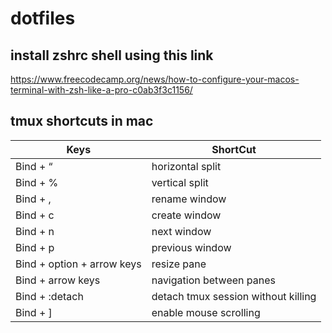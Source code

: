 # dotfiles

## install zshrc shell using this link 
https://www.freecodecamp.org/news/how-to-configure-your-macos-terminal-with-zsh-like-a-pro-c0ab3f3c1156/


##  tmux shortcuts in mac 

| Keys | ShortCut |
| ----- | ---- |
| Bind + “ | horizontal split |
|Bind + %                  | vertical split           |
|Bind + ,                  | rename window            |
|Bind + c                  | create window            |
|Bind + n                  | next window              |
|Bind + p                  | previous window          |
|Bind + option + arrow keys| resize pane              |
|Bind + arrow keys         | navigation between panes |
|Bind + :detach         | detach tmux session without killing |
|Bind + ]         | enable mouse scrolling |

